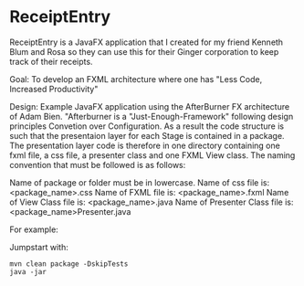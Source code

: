 ReceiptEntry
==============

ReceiptEntry is a JavaFX application that I created for my friend Kenneth Blum and Rosa so they can use this for their Ginger corporation to keep track of their receipts.

Goal: To develop an FXML architecture where one has "Less Code, Increased Productivity"

Design:
Example JavaFX application using the AfterBurner FX architecture of Adam Bien.
"Afterburner is a "Just-Enough-Framework" following design principles Convetion over Configuration.
As a result the code structure is such that the presentaion layer for each Stage is contained in a package.
The presentation layer code is therefore in one directory containing one fxml file, a css file, a presenter class and one FXML View class.
The naming convention that must be followed is as follows:

Name of package or folder must be in lowercase.
Name of css file is: <package_name>.css
Name of FXML file is: <package_name>.fxml
Name of View Class file is: <package_name>.java
Name of Presenter Class file is: <package_name>Presenter.java

For example: 
	


Jumpstart with:

```shell
mvn clean package -DskipTests
java -jar 
